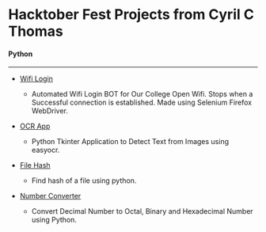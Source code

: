 
# Hacktober Fest Projects from Cyril C Thomas

#### Python

___

- [Wifi Login](https://github.com/React-MBC/React-Hacktober-Fest-2022/tree/main/Hack%20Here/Cyril%20C%20Thomas/wifi_login.py)
    
    - Automated Wifi Login BOT for Our College Open Wifi. Stops when a Successful connection is established. Made using Selenium Firefox WebDriver.

- [OCR App](https://github.com/React-MBC/React-Hacktober-Fest-2022/tree/main/Hack%20Here/Cyril%20C%20Thomas/OCR.py)
    
    -  Python Tkinter Application to Detect Text from Images using easyocr.

- [File Hash](https://github.com/React-MBC/React-Hacktober-Fest-2022/tree/main/Hack%20Here/Cyril%20C%20Thomas/file_hash.py)
    
    -  Find hash of a file using python.

- [Number Converter](https://github.com/React-MBC/React-Hacktober-Fest-2022/tree/main/Hack%20Here/Cyril%20C%20Thomas/num_converter.py)
    
    -  Convert Decimal Number to Octal, Binary and Hexadecimal Number using Python.
